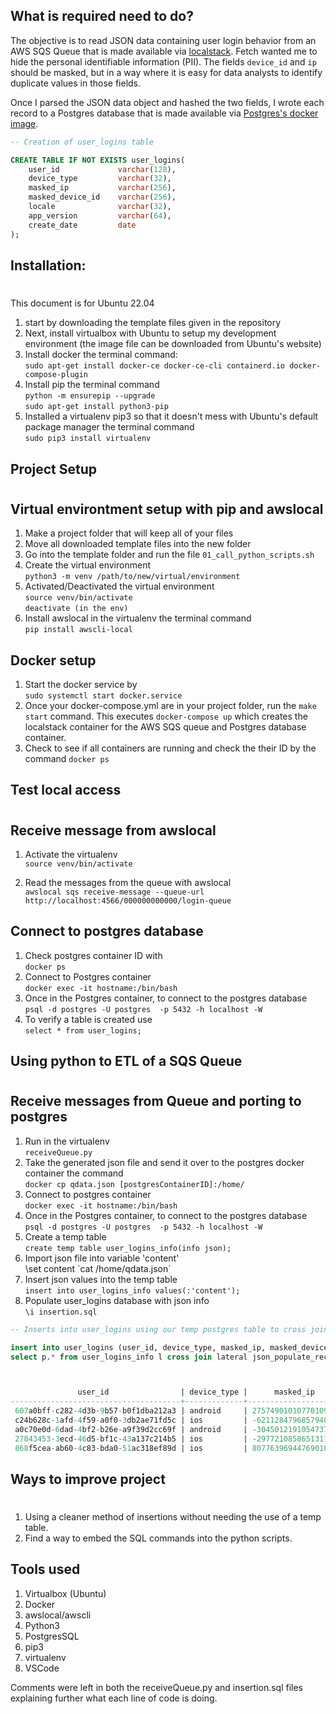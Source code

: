 ## What is required need to do?

The objective is to read JSON data containing user login behavior from an AWS SQS Queue that is made available via [localstack](https://github.com/localstack/localstack). Fetch wanted me to hide the personal identifiable information (PII). The fields `device_id` and `ip` should be masked, but in a way where it is easy for data analysts to identify duplicate values in those fields.

Once I parsed the JSON data object and hashed the two fields, I wrote each record to a Postgres database that is made available via [Postgres's docker image](https://hub.docker.com/_/postgres). 

```sql
-- Creation of user_logins table

CREATE TABLE IF NOT EXISTS user_logins(
    user_id             varchar(128),
    device_type         varchar(32),
    masked_ip           varchar(256),
    masked_device_id    varchar(256),
    locale              varchar(32),
    app_version         varchar(64),
    create_date         date
);
```

## Installation:
#
This document is for Ubuntu 22.04
1. start by downloading the template files given in the repository
2. Next, install virtualbox with Ubuntu to setup my development environment (the image file can be downloaded from Ubuntu's website)
3. Install docker  the terminal command: \
    `sudo apt-get install docker-ce docker-ce-cli containerd.io docker-compose-plugin`
4. Install pip  the terminal command \
    `python -m ensurepip --upgrade` \
    `sudo apt-get install python3-pip`
5. Installed a virtualenv  pip3 so that it doesn't mess with Ubuntu's default package manager  the terminal command \
    `sudo pip3 install virtualenv`
    
## Project Setup
#

## Virtual environtment setup with pip and awslocal
1. Make a project folder that will keep all of your files
2. Move all downloaded template files into the new folder
3. Go into the template folder and run the file
    `01_call_python_scripts.sh` 
4. Create the virtual environment  \
    `python3 -m venv /path/to/new/virtual/environment`
5. Activated/Deactivated the virtual environment  \
    `source venv/bin/activate` \
    `deactivate (in the env)`
6. Install awslocal in the virtualenv  the terminal command \
    `pip install awscli-local`

## Docker setup
1. Start the docker service by  \
    `sudo systemctl start docker.service`
2. Once your docker-compose.yml are in your project folder, run the `make start` command. This executes `docker-compose up` which creates the localstack container for the AWS SQS queue and Postgres database container. 
3. Check to see if all containers are running and check the their ID by the command
    `docker ps`
## Test local access
#
## Receive message from awslocal
1. Activate the virtualenv \
    `source venv/bin/activate`

2. Read the messages from the queue with awslocal \
`awslocal sqs receive-message --queue-url http://localhost:4566/000000000000/login-queue` 
## Connect to postgres database
1. Check postgres container ID with \
    `docker ps`
2. Connect to Postgres container  \
    `docker exec -it hostname:/bin/bash`
3. Once in the Postgres container, to connect to the postgres database \
    `psql -d postgres -U postgres  -p 5432 -h localhost -W`
4. To verify a table is created use \
    `select * from user_logins;`
## Using python to ETL of a SQS Queue
#
## Receive messages from Queue and porting to postgres
1. Run in the virtualenv \
    `receiveQueue.py`
2. Take the generated json file and send it over to the postgres docker container  the command \
    `docker cp qdata.json [postgresContainerID]:/home/`
3. Connect to postgres container  \
    `docker exec -it hostname:/bin/bash`
4. Once in the Postgres container, to connect to the postgres database \
    `psql -d postgres -U postgres  -p 5432 -h localhost -W`
5. Create a temp table  \
    `create temp table user_logins_info(info json);`
6. Import json file into variable 'content' \
    \set content \`cat /home/qdata.json`
7. Insert json values into the temp table \
    `insert into user_logins_info values(:'content');`
8. Populate user_logins database with json info \
`\i insertion.sql`

```sql 
-- Inserts into user_logins using our temp postgres table to cross join laterally and populate it

insert into user_logins (user_id, device_type, masked_ip, masked_device_id, locale, app_version, create_date)
select p.* from user_logins_info l cross join lateral json_populate_recordset(null::user_logins, info) as p

```

```sql


               user_id                | device_type |      masked_ip       |   masked_device_id   | locale | app_version | create_date 
--------------------------------------+-------------+----------------------+----------------------+--------+-------------+-------------
 607a0bff-c282-4d3b-9b57-b0f1dba212a3 | android     | 2757490101077010937  | -8359013604816752496 | IR     | 8.3         | 
 c24b628c-1afd-4f59-a0f0-3db2ae71fd5c | ios         | -6211284796857948575 | 5946580104296178583  | BR     | 0.2.4       | 
 a0c70e0d-6dad-4bf2-b26e-a9f39d2cc69f | android     | -3045012191054737559 | -3400218713126740300 |        | 0.4.8       | 
 27843453-3ecd-46d5-bf1c-43a137c214b5 | ios         | -2977210858651311076 | -8220529927155568948 | CA     | 0.6.6       | 
 868f5cea-ab60-4c83-bda0-51ac318ef89d | ios         | 8077639694476901068  | 6309648547739530680  | VN     | 0.7.9       | 

```

## Ways to improve project
#
1. Using a cleaner method of insertions without needing the use of a temp table. 
2. Find a way to embed the SQL commands into the python scripts.

## Tools used
1. Virtualbox (Ubuntu)
2. Docker
3. awslocal/awscli
4. Python3
5. PostgresSQL
6. pip3
7. virtualenv
8. VSCode

Comments were left in both the receiveQueue.py and insertion.sql files explaining further what each line of code is doing.
